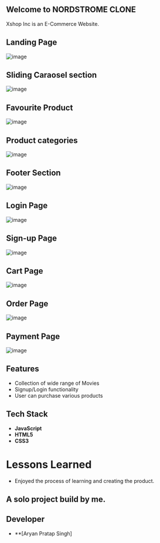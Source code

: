 ## Welcome to NORDSTROME CLONE

Xshop Inc is an E-Commerce Website.




## Landing Page 

![image](https://i.postimg.cc/P5v6jPrG/Screenshot-20221223-020324.png)

## Sliding Caraosel section
![image](https://i.postimg.cc/YqhR6hF4/Screenshot-20221223-020342.png)


## Favourite Product  

![image](https://i.postimg.cc/mrw7fsMf/Screenshot-20221223-020359.png)


## Product categories

![image](https://i.postimg.cc/cCYQz8BT/Screenshot-20221223-020415.png)


## Footer Section 

![image](https://i.postimg.cc/wjxmXrZw/Screenshot-20221223-020434.png)


## Login Page 

![image](https://i.postimg.cc/2yfqV9nF/Screenshot-20221223-020525.png)

## Sign-up Page 

![image](https://i.postimg.cc/9fRz1HpY/Screenshot-20221223-020541.png)

## Cart Page 

![image](https://i.postimg.cc/C5NKdhhS/Screenshot-20221223-020630.png)

## Order Page 

![image](https://i.postimg.cc/BQS6kKp6/Screenshot-20221223-020645.png)

## Payment Page 

![image](https://i.postimg.cc/3Rj8b8Dm/Screenshot-20221223-020657.png)

## Features

- Collection of wide range of Movies
- Signup/Login functionality
- User can purchase various products


## Tech Stack 
- **JavaScript**
- **HTML5**
- **CSS3**

# Lessons Learned

- Enjoyed the process of learning and creating the product.

## A solo project build by me.

## Developer
- **[Aryan Pratap Singh]


